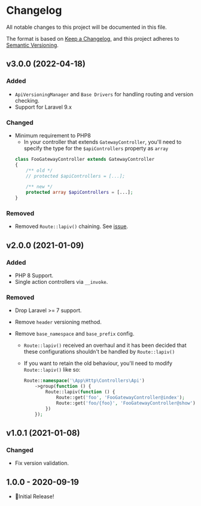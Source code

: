 # Changelog

All notable changes to this project will be documented in this file.

The format is based on [Keep a Changelog](https://keepachangelog.com/en/1.0.0/),
and this project adheres to [Semantic Versioning](https://semver.org/spec/v2.0.0.html).

## v3.0.0 (2022-04-18)

### Added

- `ApiVersioningManager` and `Base Drivers` for handling routing and version checking.
- Support for Laravel 9.x

### Changed

- Minimum requirement to PHP8
    - In your controller that extends `GatewayController`, you'll need to specify the type for the `$apiControllers` property as `array`
    ```php
    class FooGatewayController extends GatewayController
    {
        /** old */
        // protected $apiControllers = [...];

        /** new */
        protected array $apiControllers = [...];
    }
    ```

### Removed

- Removed `Route::lapiv()` chaining. See [issue](https://github.com/juliomotol/lapiv/issues/1).

## v2.0.0 (2021-01-09)

### Added

-   PHP 8 Support.
-   Single action controllers via `__invoke`.

### Removed

-   Drop Laravel >= 7 support.
-   Remove `header` versioning method.
-   Remove `base_namespace` and `base_prefix` config.

    -   `Route::lapiv()` received an overhaul and it has been decided that these configurations shouldn't be handled by `Route::lapiv()`
    -   If you want to retain the old behaviour, you'll need to modify `Route::lapiv()` like so:

        ```php
        Route::namespace('\App\Http\Controllers\Api')
            ->group(function () {
                Route::lapiv(function () {
                    Route::get('foo', 'FooGatewayController@index');
                    Route::get('foo/{foo}', 'FooGatewayController@show');
                })
            });
        ```

## v1.0.1 (2021-01-08)

### Changed

-   Fix version validation.

## 1.0.0 - 2020-09-19

-   🎉Initial Release!

